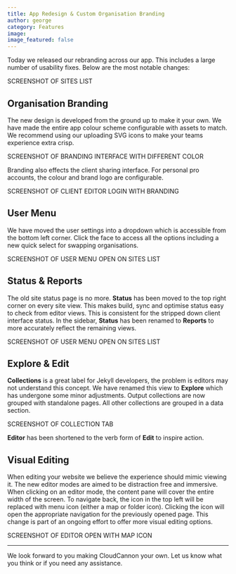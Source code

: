 ```yaml
---
title: App Redesign & Custom Organisation Branding
author: george
category: Features
image:
image_featured: false
---
```


Today we released our rebranding across our app. This includes a large number of usability fixes. Below are the most notable changes:

SCREENSHOT OF SITES LIST

## Organisation Branding

The new design is developed from the ground up to make it your own. We have made the entire app colour scheme configurable with assets to match. We recommend using our uploading SVG icons to make your teams experience extra crisp.

SCREENSHOT OF BRANDING INTERFACE WITH DIFFERENT COLOR

Branding also effects the client sharing interface. For personal pro accounts, the colour and brand logo are configurable.

SCREENSHOT OF CLIENT EDITOR LOGIN WITH BRANDING

## User Menu

We have moved the user settings into a dropdown which is accessible from the bottom left corner. Click the face to access all the options including a new quick select for swapping organisations.

SCREENSHOT OF USER MENU OPEN ON SITES LIST

## Status & Reports

The old site status page is no more. **Status** has been moved to the top right corner on every site view. This makes build, sync and optimise status easy to check from editor views. This is consistent for the stripped down client interface status. In the sidebar, **Status** has been renamed to **Reports** to more accurately reflect the remaining views.

SCREENSHOT OF USER MENU OPEN ON SITES LIST

## Explore & Edit

**Collections** is a great label for Jekyll developers, the problem is editors may not understand this concept. We have renamed this view to **Explore** which has undergone some minor adjustments. Output collections are now grouped with standalone pages. All other collections are grouped in a data section.

SCREENSHOT OF COLLECTION TAB

**Editor** has been shortened to the verb form of **Edit** to inspire action.

## Visual Editing

When editing your website we believe the experience should mimic viewing it. The new editor modes are aimed to be distraction free and immersive. When clicking on an editor mode, the content pane will cover the entire width of the screen. To navigate back, the icon in the top left will be replaced with menu icon (either a map or folder icon). Clicking the icon will open the appropriate navigation for the previously opened page. This change is part of an ongoing effort to offer more visual editing options.

SCREENSHOT OF EDITOR OPEN WITH MAP ICON


---

We look forward to you making CloudCannon your own. Let us know what you think or if you need any assistance.
